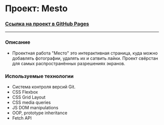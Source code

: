 # **Проект: Mesto**

### [Ссылка на проект в GitHub Pages](https://svtlife.github.io/mesto/)

---

### **Описание**

- Проектная работа "Место" это интерактивная страница, куда можно добавлять фотографии, удалять их и сатвить лайки. Проект свёрстан для самых распространённых разрешениях экранов.

### **Используемые технологии**

- Система контроля версий Git.
- CSS Flexbox
- CSS Grid Layout
- CSS media queries
- JS DOM manipulations
- OOP, prototype inheritance
- Fetch API
